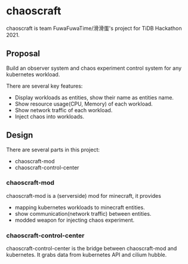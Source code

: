 # chaoscraft

chaoscraft is team FuwaFuwaTime/滑滑蛋's project for TiDB Hackathon 2021.

## Proposal

Build an observer system and chaos experiment control system for any kubernetes workload.

There are several key features:

- Display workloads as entities, show their name as entities name.
- Show resource usage(CPU, Memory) of each workload.
- Show network traffic of each workload.
- Inject chaos into workloads.

## Design

There are several parts in this project:

- chaoscraft-mod
- chaoscraft-control-center

### chaoscraft-mod

chaoscraft-mod is a (serverside) mod for minecraft, it provides 

- mapping kubernetes workloads to minecraft entities.
- show communication(network traffic) between entities.
- modded weapon for injecting chaos experiment.

### chaoscraft-control-center

chaoscraft-control-center is the bridge between chaoscraft-mod and kubernetes. It grabs data from kubernetes API and cilium hubble.
